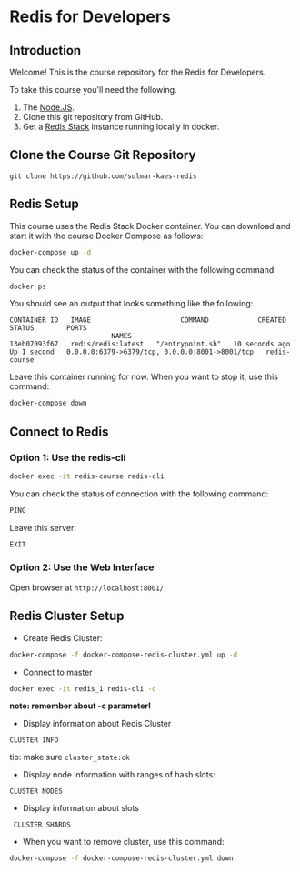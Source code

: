 


# Redis for Developers

## Introduction

Welcome! This is the course repository for the Redis for Developers.

To take this course you'll need the following.

1. The [Node.JS](https://nodejs.org/en).
2. Clone this git repository from GitHub.
3. Get a [Redis Stack](https://redis.io/docs/stack/) instance running locally in docker.


## Clone the Course Git Repository

```
git clone https://github.com/sulmar-kaes-redis
```

## Redis Setup

This course uses the Redis Stack Docker container. You can download and start it with the course Docker Compose as follows:

```bash
docker-compose up -d
```

You can check the status of the container with the following command:

```bash
docker ps
```

You should see an output that looks something like the following:

```
CONTAINER ID   IMAGE                      COMMAND            CREATED         STATUS        PORTS                   
                         NAMES
13eb07093f67   redis/redis:latest   "/entrypoint.sh"   10 seconds ago   Up 1 second   0.0.0.0:6379->6379/tcp, 0.0.0.0:8001->8001/tcp   redis-course
```

Leave this container running for now. When you want to stop it, use this command:

```bash
docker-compose down
```

## Connect to Redis

### Option 1: Use the redis-cli
```bash
docker exec -it redis-course redis-cli
```

You can check the status of connection with the following command:

```bash
PING
```

Leave this server:
```bash
EXIT
```


### Option 2: Use the Web Interface

Open browser at `http://localhost:8001/`



## Redis Cluster Setup

- Create Redis Cluster:
```bash
docker-compose -f docker-compose-redis-cluster.yml up -d
```

- Connect to master

```bash
docker exec -it redis_1 redis-cli -c
```
**note: remember about -c parameter!**

- Display information about Redis Cluster
```
CLUSTER INFO
```

tip: make sure `cluster_state:ok`

- Display node information with ranges of hash slots:
```
CLUSTER NODES
```

- Display information about slots
```
 CLUSTER SHARDS
```

- When you want to remove cluster, use this command:

```bash
docker-compose -f docker-compose-redis-cluster.yml down
```
